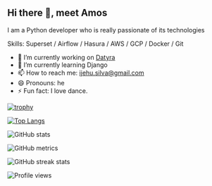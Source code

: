 ## Hi there 👋, meet Amos
I am a Python developer who is really passionate of its technologies

Skills: Superset / Airflow / Hasura / AWS / GCP / Docker / Git

- 🔭 I’m currently working on [Datyra](https://datyra.com/)
- 🌱 I’m currently learning Django
- 📫 How to reach me: ijehu.silva@gmail.com
- 😄 Pronouns: he
- ⚡ Fun fact: I love dance. 


[![trophy](https://github-profile-trophy.vercel.app/?username=JehuSilva)](https://github.com/ryo-ma/github-profile-trophy)

[![Top Langs](https://github-readme-stats.vercel.app/api/top-langs/?username=JehuSilva)](https://github.com/anuraghazra/github-readme-stats)

![GitHub stats](https://github-readme-stats.vercel.app/api?username=JehuSilva&show_icons=true&count_private=true&theme=tokyonight)

![GitHub metrics](https://metrics.lecoq.io/JehuSilva)  

![GitHub streak stats](https://github-readme-streak-stats.herokuapp.com/?user=JehuSilva)  

![Profile views](https://gpvc.arturio.dev/JehuSilva)  
